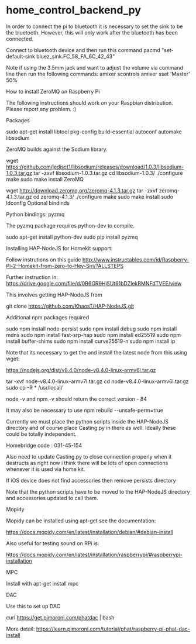 # home_control_backend_py


In order to connect the pi to bluetooth it is necessary to set the sink to be the bluetooth. However, this will only work after the bluetooth has been connected.

Connect to bluetooth device and then run this command pacmd "set-default-sink bluez_sink.FC_58_FA_6C_42_43"


Note if using the 3.5mm jack and want to adjust the volume via command line then run the following commands:
amixer scontrols
amixer sset 'Master' 50%

How to install ZeroMQ on Raspberry Pi

The following instructions should work on your Raspbian distribution. Please report any problem. :)

Packages

sudo apt-get install libtool pkg-config build-essential autoconf automake
libsodium

ZeroMQ builds against the Sodium library.

wget https://github.com/jedisct1/libsodium/releases/download/1.0.3/libsodium-1.0.3.tar.gz
tar -zxvf libsodium-1.0.3.tar.gz
cd libsodium-1.0.3/
./configure
make
sudo make install
ZeroMQ

wget http://download.zeromq.org/zeromq-4.1.3.tar.gz
tar -zxvf zeromq-4.1.3.tar.gz
cd zeromq-4.1.3/
./configure
make
sudo make install
sudo ldconfig
Optional bindinds

Python bindings: pyzmq

The pyzmq package requires python-dev to compile.

sudo apt-get install python-dev
sudo pip install pyzmq


Installing HAP-NodeJS for Homekit support:

Follow instrutions on this guide
http://www.instructables.com/id/Raspberry-Pi-2-Homekit-from-zero-to-Hey-Siri/?ALLSTEPS

Further instruction in: https://drive.google.com/file/d/0B6GR9Hj5Ut61bDZlekRMNFdTVEE/view

This involves getting HAP-NodeJS from

git clone https://github.com/KhaosT/HAP-NodeJS.git

Additional npm packages required

sudo npm install node-persist
sudo npm install debug
sudo npm install mdns
sudo npm install fast-srp-hap
sudo npm install ed25519
sudo npm install buffer-shims
sudo npm install curve25519-n
sudo npm install ip

Note that its necessary to get the and install the latest node from this using wget:

https://nodejs.org/dist/v8.4.0/node-v8.4.0-linux-armv6l.tar.gz

tar -xvf node-v8.4.0-linux-armv7l.tar.gz
cd node-v8.4.0-linux-armv6l.tar.gz
sudo cp -R * /usr/local/

node -v and npm -v should return the correct version - 84

It may also be necessary to use npm rebuild --unsafe-perm=true

Currently we must place the python scripts inside the HAP-NodeJS directory and of course place Casting.py in there as well. Ideally these could be totally independent. 

Homebridge code : 031-45-154

Also need to update Casting.py to close connection properly when it destructs as right now i think there will be lots of open connections whenever it is used via home kit.

If iOS device does not find accessories then remove persists directory

Note that the python scripts have to be moved to the HAP-NodeJS directory and accessories updated to call them.


Mopidy

Mopidy can be installed using apt-get see the documentation:

https://docs.mopidy.com/en/latest/installation/debian/#debian-install

Also useful for testing sound on RPi is:

https://docs.mopidy.com/en/latest/installation/raspberrypi/#raspberrypi-installation


MPC

Install with apt-get install mpc


DAC

Use this to set up DAC

curl https://get.pimoroni.com/phatdac | bash

More detail: https://learn.pimoroni.com/tutorial/phat/raspberry-pi-phat-dac-install

